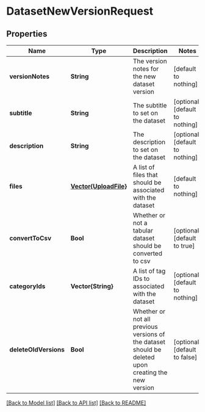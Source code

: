 # DatasetNewVersionRequest


## Properties
Name | Type | Description | Notes
------------ | ------------- | ------------- | -------------
**versionNotes** | **String** | The version notes for the new dataset version | [default to nothing]
**subtitle** | **String** | The subtitle to set on the dataset | [optional] [default to nothing]
**description** | **String** | The description to set on the dataset | [optional] [default to nothing]
**files** | [**Vector{UploadFile}**](UploadFile.md) | A list of files that should be associated with the dataset | [default to nothing]
**convertToCsv** | **Bool** | Whether or not a tabular dataset should be converted to csv | [optional] [default to true]
**categoryIds** | **Vector{String}** | A list of tag IDs to associated with the dataset | [optional] [default to nothing]
**deleteOldVersions** | **Bool** | Whether or not all previous versions of the dataset should be deleted upon creating the new version | [optional] [default to false]


[[Back to Model list]](../README.md#models) [[Back to API list]](../README.md#api-endpoints) [[Back to README]](../README.md)


